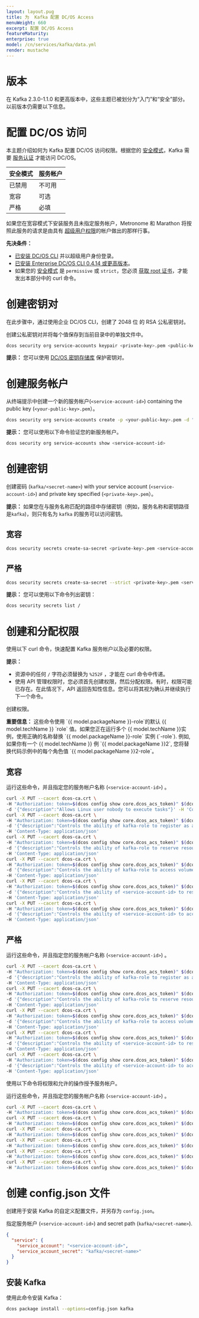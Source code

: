 ```yaml
---
layout: layout.pug
title: 为  Kafka 配置 DC/OS Access
menuWeight: 660
excerpt: 配置 DC/OS Access 
featureMaturity:
enterprise: true
model: /cn/services/kafka/data.yml
render: mustache
---
```

# 版本

在 Kafka 2.3.0-1.1.0 和更高版本中，这些主题已被划分为“入门”和“安全”部分。以前版本仍需要以下信息。

# 配置 DC/OS 访问

本主题介绍如何为 Kafka 配置 DC/OS 访问权限。根据您的 [安全模式](/cn/1.11/security/ent/#security-modes/)，Kafka 需要 [服务认证](/cn/1.11/security/ent/service-auth/) 才能访问 DC/OS。

| 安全模式 | 服务帐户 |
|---------------|-----------------------|
| 已禁用 | 不可用 |
| 宽容 | 可选 |
| 严格 | 必填 |

如果您在宽容模式下安装服务且未指定服务帐户，Metronome 和 Marathon 将按照此服务的请求是由具有 [超级用户权限](/cn/1.11/security/ent/perms-reference/#superuser)的帐户做出的那样行事。

**先决条件：**

- [已安装 DC/OS CLI](/cn/latest/cli/install/) 并以超级用户身份登录。
- [已安装 Enterprise DC/OS CLI 0.4.14 或更高版本](/cn/1.11/cli/enterprise-cli/#ent-cli-install)。
- 如果您的 [安全模式](/cn/latest/security/ent/#security-modes/) 是 `permissive` 或 `strict`，您必须 [获取 root 证书](/cn/1.11/networking/tls-ssl/get-cert/)，才能发出本部分中的 curl 命令。

# <a name="create-a-keypair"></a>创建密钥对
在此步骤中，通过使用企业 DC/OS CLI，创建了 2048 位 的 RSA 公私密钥对。

创建公私密钥对并将每个值保存到当前目录中的单独文件中。

```bash
dcos security org service-accounts keypair <private-key>.pem <public-key>.pem
```

**提示：** 您可以使用 [DC/OS 密钥存储库](/cn/1.11/security/ent/secrets/) 保护密钥对。

# <a name="create-a-service-account"></a>创建服务帐户

从终端提示中创建一个新的服务帐户(`<service-account-id>`) containing the public key (`<your-public-key>.pem`）。

```bash
dcos security org service-accounts create -p <your-public-key>.pem -d "Kafka service account" <service-account-id>
```

**提示：** 您可以使用以下命令验证您的新服务帐户。

```bash
dcos security org service-accounts show <service-account-id>
```

# <a name="create-an-sa-secret"></a>创建密钥
创建密码 (`kafka/<secret-name>`) with your service account (`<service-account-id>`) and private key specified (`<private-key>.pem`）。

**提示：** 如果您在与服务名称匹配的路径中存储密钥（例如，服务名称和密钥路径 是`kafka`)，则只有名为 `kafka` 的服务可以访问密钥。

## 宽容

```bash
dcos security secrets create-sa-secret <private-key>.pem <service-account-id> kafka/<secret-name>
```

## 严格

```bash
dcos security secrets create-sa-secret --strict <private-key>.pem <service-account-id> kafka/<secret-name>
```

**提示：**
您可以使用以下命令列出密钥：

```bash
dcos security secrets list /
```

# <a name="give-perms"></a>创建和分配权限
使用以下 curl 命令，快速配置 Kafka 服务帐户以及必要的权限。

**提示：**

- 资源中的任何 `/` 字符必须替换为 `%252F` ，才能在 curl 命令中传递。
- 使用 API 管理权限时，您必须首先创建权限，然后分配权限。有时，权限可能已存在。在此情况下，API 返回告知性信息。您可以将其视为确认并继续执行下一个命令。

创建权限。

 <p class="message--important"><strong>重要信息：</strong> 这些命令使用 `{{ model.packageName }}-role`的默认 {{ model.techName }} `role` 值。如果您正在运行多个 {{ model.techName }}实例，使用正确的名称替换 `{{ model.packageName }}-role` 实例 (`<name>-role`). 例如, 如果你有一个 {{ model.techName }} 例  `{{ model.packageName }}2`, 您将替换代码示例中的每个角色值 `{{ model.packageName }}2-role`。</p> 

 ## 宽容
 运行这些命令，并且指定您的服务帐户名称 (`<service-account-id>`) 。

  ```bash
  curl -X PUT --cacert dcos-ca.crt \
  -H "Authorization: token=$(dcos config show core.dcos_acs_token)" $(dcos config show core.dcos_url)/acs/api/v1/acls/dcos:mesos:master:task:user:nobody \
  -d '{"description":"Allows Linux user nobody to execute tasks"}' -H 'Content-Type: application/json'
  curl -X PUT --cacert dcos-ca.crt \
  -H "Authorization: token=$(dcos config show core.dcos_acs_token)" $(dcos config show core.dcos_url)/acs/api/v1/acls/dcos:mesos:master:framework:role:kafka-role \
  -d '{"description":"Controls the ability of kafka-role to register as a framework with the Mesos master"}' \
  -H 'Content-Type: application/json'
  curl -X PUT --cacert dcos-ca.crt \
  -H "Authorization: token=$(dcos config show core.dcos_acs_token)" $(dcos config show core.dcos_url)/acs/api/v1/acls/dcos:mesos:master:reservation:role:kafka-role \
  -d '{"description":"Controls the ability of kafka-role to reserve resources"}' \
  -H 'Content-Type: application/json'
  curl -X PUT --cacert dcos-ca.crt \
  -H "Authorization: token=$(dcos config show core.dcos_acs_token)" $(dcos config show core.dcos_url)/acs/api/v1/acls/dcos:mesos:master:volume:role:kafka-role \
  -d '{"description":"Controls the ability of kafka-role to access volumes"}' \
  -H 'Content-Type: application/json'
  curl -X PUT --cacert dcos-ca.crt \
  -H "Authorization: token=$(dcos config show core.dcos_acs_token)" $(dcos config show core.dcos_url)/acs/api/v1/acls/dcos:mesos:master:reservation:principal:<service-account-id> \
  -d '{"description":"Controls the ability of <service-account-id> to reserve resources"}' \
  -H 'Content-Type: application/json'
  curl -X PUT --cacert dcos-ca.crt \
  -H "Authorization: token=$(dcos config show core.dcos_acs_token)" $(dcos config show core.dcos_url)/acs/api/v1/acls/dcos:mesos:master:volume:principal:<service-account-id> \
  -d '{"description":"Controls the ability of <service-account-id> to access volumes"}' \
  -H 'Content-Type: application/json'
  ```

 ## 严格
 运行这些命令，并且指定您的服务帐户名称 (`<service-account-id>`) 。

  ```bash
  curl -X PUT --cacert dcos-ca.crt \
  -H "Authorization: token=$(dcos config show core.dcos_acs_token)" $(dcos config show core.dcos_url)/acs/api/v1/acls/dcos:mesos:master:framework:role:kafka-role \
  -d '{"description":"Controls the ability of kafka-role to register as a framework with the Mesos master"}' \
  -H 'Content-Type: application/json'
  curl -X PUT --cacert dcos-ca.crt \
  -H "Authorization: token=$(dcos config show core.dcos_acs_token)" $(dcos config show core.dcos_url)/acs/api/v1/acls/dcos:mesos:master:reservation:role:kafka-role \
  -d '{"description":"Controls the ability of kafka-role to reserve resources"}' \
  -H 'Content-Type: application/json'
  curl -X PUT --cacert dcos-ca.crt \
  -H "Authorization: token=$(dcos config show core.dcos_acs_token)" $(dcos config show core.dcos_url)/acs/api/v1/acls/dcos:mesos:master:volume:role:kafka-role \
  -d '{"description":"Controls the ability of kafka-role to access volumes"}' \
  -H 'Content-Type: application/json'
  curl -X PUT --cacert dcos-ca.crt \
  -H "Authorization: token=$(dcos config show core.dcos_acs_token)" $(dcos config show core.dcos_url)/acs/api/v1/acls/dcos:mesos:master:reservation:principal:<service-account-id> \
  -d '{"description":"Controls the ability of <service-account-id> to reserve resources"}' \
  -H 'Content-Type: application/json'
  curl -X PUT --cacert dcos-ca.crt \
  -H "Authorization: token=$(dcos config show core.dcos_acs_token)" $(dcos config show core.dcos_url)/acs/api/v1/acls/dcos:mesos:master:volume:principal:<service-account-id> \
  -d '{"description":"Controls the ability of <service-account-id> to access volumes"}' \
  -H 'Content-Type: application/json'
  ```

使用以下命令将权限和允许的操作授予服务帐户。

 运行这些命令，并且指定您的服务帐户名称 (`<service-account-id>`) 。

  ```bash
  curl -X PUT --cacert dcos-ca.crt \
  -H "Authorization: token=$(dcos config show core.dcos_acs_token)" $(dcos config show core.dcos_url)/acs/api/v1/acls/dcos:mesos:master:framework:role:kafka-role/users/<service-account-id>/create
  curl -X PUT --cacert dcos-ca.crt \
  -H "Authorization: token=$(dcos config show core.dcos_acs_token)" $(dcos config show core.dcos_url)/acs/api/v1/acls/dcos:mesos:master:reservation:role:kafka-role/users/<service-account-id>/create
  curl -X PUT --cacert dcos-ca.crt \
  -H "Authorization: token=$(dcos config show core.dcos_acs_token)" $(dcos config show core.dcos_url)/acs/api/v1/acls/dcos:mesos:master:volume:role:kafka-role/users/<service-account-id>/create
  curl -X PUT --cacert dcos-ca.crt \
  -H "Authorization: token=$(dcos config show core.dcos_acs_token)" $(dcos config show core.dcos_url)/acs/api/v1/acls/dcos:mesos:master:task:user:nobody/users/<service-account-id>/create
  curl -X PUT --cacert dcos-ca.crt \
  -H "Authorization: token=$(dcos config show core.dcos_acs_token)" $(dcos config show core.dcos_url)/acs/api/v1/acls/dcos:mesos:master:reservation:principal:<service-account-id>/users/<service-account-id>/delete
  curl -X PUT --cacert dcos-ca.crt \
  -H "Authorization: token=$(dcos config show core.dcos_acs_token)" $(dcos config show core.dcos_url)/acs/api/v1/acls/dcos:mesos:master:volume:principal:<service-account-id>/users/<service-account-id>/delete
  ```

# <a name="create-json"></a>创建 config.json 文件
创建用于安装 Kafka 的自定义配置文件，并另存为 `config.json`。

指定服务帐户 (`<service-account-id>`) and secret path (`kafka/<secret-name>`).

```json
{
  "service": {
    "service_account": "<service-account-id>",
    "service_account_secret": "kafka/<secret-name>"
  }
}
```

## <a name="install-kafka"></a>安装 Kafka
使用此命令安装 Kafka：

```bash
dcos package install --options=config.json kafka
```
